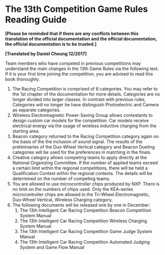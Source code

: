 # The 13th Competition Game Rules Reading Guide

**[Please be reminded that if there are any conflicts between this translation of the official documentation and the official documentation, the official documentation is to be trusted.]**

**[Translated by Daniel Cheung 12/2017]**

Team members who have competed in previous competitions may understand the main changes in the 13th Game Rules via the following text. If it is your first time joining the competition, you are advised to read this book thoroughly.

1.  The Racing Competition is comprised of 6 categories. You may refer to the 1st chapter of the documentation for more details. Categories are no longer divided into larger classes. In contrast with previous rules, Categories will no longer be have distinguish Photoelectric and Camera as separate categories.
2.  Wireless Electromagnetic Power-Saving Group allows contestants to design custom car models for the competition. Car models receive electrical energy via the usage of wireless inductive charging from the starting area.
3.  Beacon category returned to the Racing Competition category again on the basis of the the inclusion of sound signal. The results of the preliminaries of the Duo-Wheel Vertical category and Beacon Dueling categories will be used for the preferences in matching in the finals.
4.  Creative category allows competing teams to apply directly at the National Organizing Committee. If the number of applied teams exceed a certain limit within the regional competitions, there will be held a Qualification Contest within the regional contests. The details will be determined on the number of competing teams.
5.  You are allowed to use microcontroller chips produced by NXP. There is no limit on the numbers of chips used. Only the KEA-series microcontroller chips are allowed in the Tri-Wheel Electromagnetic, Duo-Wheel Vertical, Wireless Charging category.
6.  The following documents will be released one by one in December:
    1.  The 13th Intelligent Car Racing Competition Beacon Competition System Manual
    2.  The 13th Intelligent Car Racing Competition Wireless Charging System Manual
    3.  The 13th Intelligent Car Racing Competition Game Judge System Manual
    4.  The 13th Intelligent Car Racing Competition Automated Judging System and Game Flow Manual